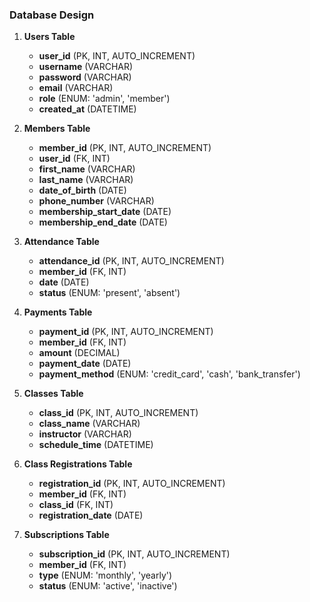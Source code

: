
### Database Design

1. **Users Table**
   - **user_id** (PK, INT, AUTO_INCREMENT)
   - **username** (VARCHAR)
   - **password** (VARCHAR)
   - **email** (VARCHAR)
   - **role** (ENUM: 'admin', 'member')
   - **created_at** (DATETIME)

2. **Members Table**
   - **member_id** (PK, INT, AUTO_INCREMENT)
   - **user_id** (FK, INT)
   - **first_name** (VARCHAR)
   - **last_name** (VARCHAR)
   - **date_of_birth** (DATE)
   - **phone_number** (VARCHAR)
   - **membership_start_date** (DATE)
   - **membership_end_date** (DATE)

3. **Attendance Table**
   - **attendance_id** (PK, INT, AUTO_INCREMENT)
   - **member_id** (FK, INT)
   - **date** (DATE)
   - **status** (ENUM: 'present', 'absent')

4. **Payments Table**
   - **payment_id** (PK, INT, AUTO_INCREMENT)
   - **member_id** (FK, INT)
   - **amount** (DECIMAL)
   - **payment_date** (DATE)
   - **payment_method** (ENUM: 'credit_card', 'cash', 'bank_transfer')

5. **Classes Table**
   - **class_id** (PK, INT, AUTO_INCREMENT)
   - **class_name** (VARCHAR)
   - **instructor** (VARCHAR)
   - **schedule_time** (DATETIME)

6. **Class Registrations Table**
   - **registration_id** (PK, INT, AUTO_INCREMENT)
   - **member_id** (FK, INT)
   - **class_id** (FK, INT)
   - **registration_date** (DATE)

7. **Subscriptions Table**
   - **subscription_id** (PK, INT, AUTO_INCREMENT)
   - **member_id** (FK, INT)
   - **type** (ENUM: 'monthly', 'yearly')
   - **status** (ENUM: 'active', 'inactive')

